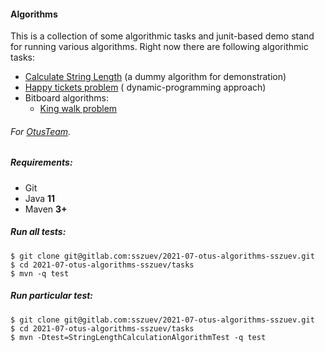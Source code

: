 #### Algorithms

This is a collection of some algorithmic tasks and junit-based demo stand for running various algorithms.
Right now there are following algorithmic tasks:

- [Calculate String Length](src/main/java/com/gitlab/sszuev/tasks/strings/StringLengthCalculationAlgorithm.java) (a
  dummy algorithm for demonstration)
- [Happy tickets problem](src/main/java/com/gitlab/sszuev/tasks/tickets/HappyTicketsDynamicAlgorithm.java) (
  dynamic-programming approach)
- Bitboard algorithms:
  * [King walk problem](src/main/java/com/gitlab/sszuev/tasks/bitboard/KingWalkAlgorithm.java)

###### For [OtusTeam](https://otus.ru).

##### Requirements:

- Git
- Java **11**
- Maven **3+**

##### Run all tests:

```
$ git clone git@gitlab.com:sszuev/2021-07-otus-algorithms-sszuev.git
$ cd 2021-07-otus-algorithms-sszuev/tasks
$ mvn -q test
```

##### Run particular test:

```
$ git clone git@gitlab.com:sszuev/2021-07-otus-algorithms-sszuev.git
$ cd 2021-07-otus-algorithms-sszuev/tasks
$ mvn -Dtest=StringLengthCalculationAlgorithmTest -q test
```
